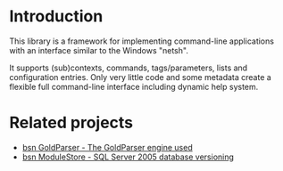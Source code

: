 # Introduction #

This library is a framework for implementing command-line applications with an interface similar to the Windows "netsh".

It supports (sub)contexts, commands, tags/parameters, lists and configuration entries. Only very little code and some metadata create a flexible full command-line interface including dynamic help system.

# Related projects #

  * [bsn GoldParser - The GoldParser engine used](http://code.google.com/p/bsn-goldparser/)
  * [bsn ModuleStore - SQL Server 2005 database versioning](http://code.google.com/p/bsn-modulestore/)